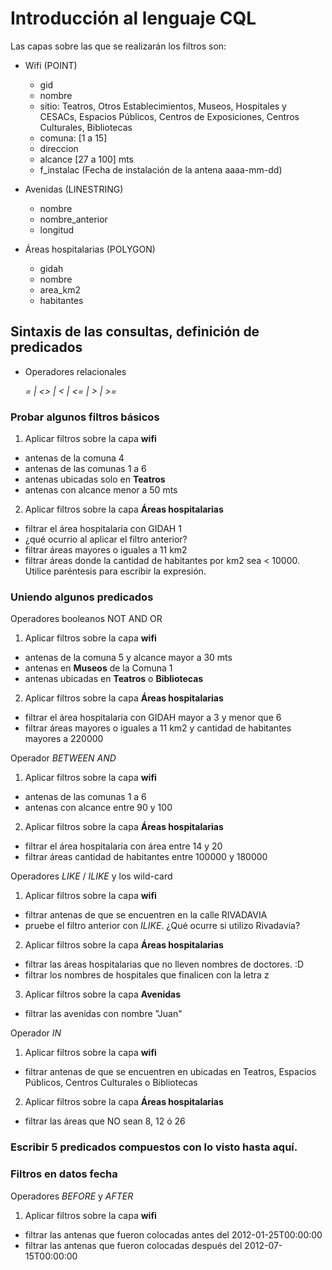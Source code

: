 # Introducción al lenguaje CQL

Las capas sobre las que se realizarán los filtros son:

* Wifi (POINT)
  * gid
  * nombre
  * sitio: Teatros, Otros Establecimientos, Museos, Hospitales y CESACs, Espacios Públicos, Centros de Exposiciones, Centros Culturales, Bibliotecas
  * comuna: [1 a 15]
  * direccion
  * alcance [27 a 100] mts
  * f_instalac (Fecha de instalación de la antena aaaa-mm-dd)

* Avenidas (LINESTRING)
  * nombre
  * nombre_anterior
  * longitud

* Áreas hospitalarias (POLYGON)
  * gidah 
  * nombre
  * area_km2
  * habitantes

## Sintaxis de las consultas, definición de predicados

- Operadores relacionales

  _= | <> | < | <= | > | >=_


### Probar algunos filtros básicos

1. Aplicar filtros sobre la capa **wifi** 
  * antenas de la comuna 4
  * antenas de las comunas 1 a 6
  * antenas ubicadas solo en **Teatros**
  * antenas con alcance menor a 50 mts


2. Aplicar filtros sobre la capa **Áreas hospitalarias** 
  * filtrar el área hospitalaria con GIDAH 1
  * ¿qué ocurrio al aplicar el filtro anterior?
  * filtrar áreas mayores o iguales a 11 km2
  * filtrar áreas donde la cantidad de habitantes por km2 sea < 10000. Utilice paréntesis para escribir la expresión.

### Uniendo algunos predicados
  Operadores booleanos NOT AND OR
  
1. Aplicar filtros sobre la capa **wifi** 
  * antenas de la comuna 5 y alcance mayor a 30 mts
  * antenas en **Museos** de la Comuna 1
  * antenas ubicadas en **Teatros** o **Bibliotecas**


2. Aplicar filtros sobre la capa **Áreas hospitalarias** 
  * filtrar el área hospitalaria con GIDAH mayor a 3 y menor que 6
  * filtrar áreas mayores o iguales a 11 km2 y cantidad de habitantes mayores a 220000

  Operador *BETWEEN AND*

1. Aplicar filtros sobre la capa **wifi** 
  * antenas de las comunas 1 a 6
  * antenas con alcance entre 90 y 100

2. Aplicar filtros sobre la capa **Áreas hospitalarias** 
  * filtrar el área hospitalaria con área entre 14 y 20
  * filtrar áreas cantidad de habitantes entre 100000 y 180000

  Operadores *LIKE* / *ILIKE* y los wild-card

1. Aplicar filtros sobre la capa **wifi** 
  * filtrar antenas de que se encuentren en la calle RIVADAVIA
  * pruebe el filtro anterior con *ILIKE*. ¿Qué ocurre si utilizo Rivadavia? 

2. Aplicar filtros sobre la capa **Áreas hospitalarias** 
  * filtrar las áreas hospitalarias que no lleven nombres de doctores. :D
  * filtrar los nombres de hospitales que finalicen con la letra z

3. Aplicar filtros sobre la capa **Avenidas**
  * filtrar las avenidas con nombre "Juan"

  Operador *IN*

1. Aplicar filtros sobre la capa **wifi** 
  * filtrar antenas de que se encuentren en ubicadas en Teatros, Espacios Públicos, Centros Culturales o Bibliotecas

2. Aplicar filtros sobre la capa **Áreas hospitalarias** 
  * filtrar las áreas que NO sean 8, 12 ó 26

### Escribir 5 predicados compuestos con lo visto hasta aquí.
    

### Filtros en datos fecha
  Operadores *BEFORE* y *AFTER*

1. Aplicar filtros sobre la capa **wifi**
  * filtrar las antenas que fueron colocadas antes del 2012-01-25T00:00:00
  * filtrar las antenas que fueron colocadas después del 2012-07-15T00:00:00



